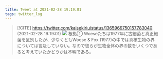 ```yaml
---
title: Tweet at 2021-02-28 19:19:01
tags: twitter_log
---
```


> [!CITE] https://twitter.com/kaisekiriu/status/1365969750157783040 (2021-02-28 19:19:01)
> ![](https://twitter.com/kaisekiriu/status/1365969750157783040)
> 根拠①
> Woeseたちは1977年に古細菌と真正細菌を区別したが、少なくともWoese &amp; Fox (1977)の中では真核生物の界については言及していない。なので彼らが生物全体の界の数をいくつであると考えていたかどうかは不明である。
